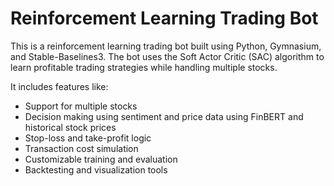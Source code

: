 # Reinforcement Learning Trading Bot

This is a reinforcement learning trading bot built using Python, Gymnasium, and Stable-Baselines3. 
The bot uses the Soft Actor Critic (SAC) algorithm to learn profitable trading strategies while handling multiple stocks.

It includes features like:
- Support for multiple stocks
- Decision making using sentiment and price data using FinBERT and historical stock prices
- Stop-loss and take-profit logic
- Transaction cost simulation
- Customizable training and evaluation
- Backtesting and visualization tools
